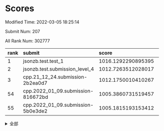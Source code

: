 # Scores

Modified Time: 2022-03-05 18:25:14

Submit Num: 207

All Rank Num: 302777

| rank |               submit               |       score        |       sigma        | pk_num |
| :--- | :--------------------------------- | :----------------- | :----------------- | :----- |
| 1    | jsonzb.test.test_1                 | 1016.1292290895395 | 0.8748202634662394 | 5845   |
| 2    | jsonzb.test.submission_level_4     | 1012.7263512028017 | 0.7962781036292482 | 5853   |
| 3    | cpp.21_12_24.submission-2b2ea0d7   | 1012.1750010410267 | 0.7819369140707744 | 5849   |
| 54   | cpp.2022_01_09.submission-816672bd | 1005.3860731519457 | 0.7152777533788376 | 5844   |
| 55   | cpp.2022_01_09.submission-5b0e3de2 | 1005.1815193153412 | 0.7397385437400988 | 5853   |


<details>
<summary>全部</summary>

| rank |                 submit                 |       score        |       sigma        | pk_num |
| :--- | :------------------------------------- | :----------------- | :----------------- | :----- |
| 1    | jsonzb.test.test_1                     | 1016.1292290895395 | 0.8748202634662394 | 5845   |
| 2    | jsonzb.test.submission_level_4         | 1012.7263512028017 | 0.7962781036292482 | 5853   |
| 3    | cpp.21_12_24.submission-2b2ea0d7       | 1012.1750010410267 | 0.7819369140707744 | 5849   |
| 4    | gobigger.level_3.submission_level_3_19 | 1011.2481561742518 | 0.7864683614344999 | 5854   |
| 5    | gobigger.level_3.submission_level_3_37 | 1011.1864084499007 | 0.7652942691146045 | 5851   |
| 6    | gobigger.level_3.submission_level_3_29 | 1010.969451454664  | 0.7602979793827851 | 5853   |
| 7    | gobigger.level_3.submission_level_3_42 | 1010.9385215315808 | 0.7771991935321938 | 5850   |
| 8    | gobigger.level_3.submission_level_3_49 | 1010.9261842374232 | 0.7600630901238357 | 5852   |
| 9    | gobigger.level_3.submission_level_3_26 | 1010.903986890357  | 0.795075345095493  | 5850   |
| 10   | gobigger.level_3.submission_level_3_9  | 1010.8323380302646 | 0.7513054487426758 | 5844   |
| 11   | gobigger.level_3.submission_level_3_33 | 1010.703834486665  | 0.7695673956462322 | 5850   |
| 12   | gobigger.level_3.submission_level_3_0  | 1010.6545515375681 | 0.7556152255538886 | 5849   |
| 13   | gobigger.level_3.submission_level_3_2  | 1010.6196042010926 | 0.7681467459387465 | 5852   |
| 14   | gobigger.level_3.submission_level_3_23 | 1010.5980789317128 | 0.7517186892728496 | 5852   |
| 15   | gobigger.level_3.submission_level_3_24 | 1010.5689556856489 | 0.765964435135719  | 5849   |
| 16   | gobigger.level_3.submission_level_3_30 | 1010.4587662246398 | 0.7573898844367541 | 5850   |
| 17   | gobigger.level_3.submission_level_3_46 | 1010.4349406499515 | 0.7591842525441712 | 5849   |
| 18   | gobigger.level_3.submission_level_3_45 | 1010.3772135844333 | 0.761089831198455  | 5851   |
| 19   | gobigger.level_3.submission_level_3_10 | 1010.2633236612787 | 0.7446003978505411 | 5849   |
| 20   | gobigger.level_3.submission_level_3_38 | 1010.1942214005207 | 0.7796777211199764 | 5852   |
| 21   | gobigger.level_3.submission_level_3_5  | 1010.1721959129446 | 0.7572702574836974 | 5854   |
| 22   | gobigger.level_3.submission_level_3_47 | 1010.1704434182764 | 0.7711709813157573 | 5858   |
| 23   | gobigger.level_3.submission_level_3_34 | 1010.1648174685224 | 0.7698062294111675 | 5851   |
| 24   | gobigger.level_3.submission_level_3_1  | 1009.9766701693637 | 0.7607408269613217 | 5847   |
| 25   | gobigger.level_3.submission_level_3_8  | 1009.9724516319609 | 0.7545622032250255 | 5851   |
| 26   | gobigger.level_3.submission_level_3_40 | 1009.9670827647108 | 0.7467569615862316 | 5847   |
| 27   | gobigger.level_3.submission_level_3_16 | 1009.960308668385  | 0.7584503325037997 | 5854   |
| 28   | gobigger.level_3.submission_level_3_14 | 1009.9392529076972 | 0.762452233900576  | 5851   |
| 29   | gobigger.level_3.submission_level_3_44 | 1009.935262054807  | 0.7697464885477432 | 5848   |
| 30   | gobigger.level_3.submission_level_3_36 | 1009.8758094463329 | 0.7564357888320429 | 5851   |
| 31   | gobigger.level_3.submission_level_3_27 | 1009.8750645315489 | 0.7792534918046654 | 5853   |
| 32   | gobigger.level_3.submission_level_3_41 | 1009.8660012327699 | 0.7490065760218975 | 5848   |
| 33   | gobigger.level_3.submission_level_3_3  | 1009.8214335462407 | 0.761312933715103  | 5848   |
| 34   | gobigger.level_3.submission_level_3_32 | 1009.7582333630264 | 0.7574829518112364 | 5848   |
| 35   | gobigger.level_3.submission_level_3_20 | 1009.7249226166234 | 0.7617724370054969 | 5847   |
| 36   | gobigger.level_3.submission_level_3_6  | 1009.7234685055599 | 0.7468962072795351 | 5848   |
| 37   | gobigger.level_3.submission_level_3_12 | 1009.615688797097  | 0.7563412157493664 | 5844   |
| 38   | gobigger.level_3.submission_level_3_22 | 1009.5842681412107 | 0.7617776745626155 | 5847   |
| 39   | gobigger.level_3.submission_level_3_28 | 1009.5740064306782 | 0.7388912249870085 | 5856   |
| 40   | gobigger.level_3.submission_level_3_17 | 1009.5383475532491 | 0.75712848736606   | 5851   |
| 41   | gobigger.level_3.submission_level_3_43 | 1009.5137371544636 | 0.7692670228981869 | 5845   |
| 42   | gobigger.level_3.submission_level_3_39 | 1009.4505406573356 | 0.7282461768818044 | 5848   |
| 43   | gobigger.level_3.submission_level_3_21 | 1009.4345410682504 | 0.7563049634809705 | 5858   |
| 44   | gobigger.level_3.submission_level_3_25 | 1009.3622134499234 | 0.7510968728206108 | 5850   |
| 45   | gobigger.level_3.submission_level_3_7  | 1009.341559760018  | 0.7574125948741267 | 5846   |
| 46   | gobigger.level_3.submission_level_3_35 | 1009.2636488072483 | 0.749573174225294  | 5856   |
| 47   | gobigger.level_3.submission_level_3_31 | 1009.2334893405997 | 0.7408466944257813 | 5848   |
| 48   | gobigger.level_3.submission_level_3_13 | 1009.192609075781  | 0.7642301285371347 | 5846   |
| 49   | gobigger.level_3.submission_level_3_15 | 1009.0718867974188 | 0.7460192694193135 | 5847   |
| 50   | gobigger.level_3.submission_level_3_11 | 1008.9212272864919 | 0.7490331696520903 | 5856   |
| 51   | gobigger.level_3.submission_level_3_48 | 1008.7830774198223 | 0.7534454088289497 | 5845   |
| 52   | gobigger.level_3.submission_level_3_18 | 1008.6820631164813 | 0.7582108795800943 | 5847   |
| 53   | gobigger.level_3.submission_level_3_4  | 1008.4793042628365 | 0.7375999569622699 | 5853   |
| 54   | cpp.2022_01_09.submission-816672bd     | 1005.3860731519457 | 0.7152777533788376 | 5844   |
| 55   | cpp.2022_01_09.submission-5b0e3de2     | 1005.1815193153412 | 0.7397385437400988 | 5853   |
| 56   | gobigger.level_1.submission_level_1_28 | 1004.8635175009479 | 0.7264962602189503 | 5849   |
| 57   | gobigger.level_1.submission_level_1_16 | 1004.8577156737894 | 0.7246078850491879 | 5849   |
| 58   | gobigger.level_1.submission_level_1_3  | 1004.59452926489   | 0.7201354345085536 | 5851   |
| 59   | gobigger.level_1.submission_level_1_35 | 1004.5703610522185 | 0.7177545877858592 | 5851   |
| 60   | gobigger.level_1.submission_level_1_24 | 1004.3581589440896 | 0.7164342987835995 | 5851   |
| 61   | gobigger.level_1.submission_level_1_31 | 1004.2723946371617 | 0.715761405383597  | 5849   |
| 62   | gobigger.level_1.submission_level_1_26 | 1004.1329615685584 | 0.7099690394359993 | 5853   |
| 63   | gobigger.level_1.submission_level_1_41 | 1004.1299456902436 | 0.7149224823242933 | 5852   |
| 64   | gobigger.level_1.submission_level_1_5  | 1004.0816593383341 | 0.7234621644235214 | 5849   |
| 65   | gobigger.level_1.submission_level_1_36 | 1004.0239336285335 | 0.7259759734653902 | 5853   |
| 66   | gobigger.level_1.submission_level_1_14 | 1003.7948063857539 | 0.7175535748599746 | 5846   |
| 67   | gobigger.level_1.submission_level_1_22 | 1003.7829265313384 | 0.7148201987731756 | 5849   |
| 68   | gobigger.level_1.submission_level_1_1  | 1003.7703150913693 | 0.7224893091568514 | 5853   |
| 69   | gobigger.level_1.submission_level_1_32 | 1003.6908612655333 | 0.7216447534127551 | 5856   |
| 70   | gobigger.level_1.submission_level_1_45 | 1003.6624716585457 | 0.72938275193573   | 5852   |
| 71   | gobigger.level_1.submission_level_1_49 | 1003.6208888507146 | 0.7049279941761909 | 5849   |
| 72   | gobigger.level_1.submission_level_1_19 | 1003.6168310336903 | 0.7148676337239033 | 5856   |
| 73   | gobigger.level_1.submission_level_1_8  | 1003.5824475147355 | 0.7096737610106416 | 5851   |
| 74   | gobigger.level_1.submission_level_1_39 | 1003.5465235006711 | 0.7133699735255964 | 5847   |
| 75   | gobigger.level_1.submission_level_1_18 | 1003.5034174091516 | 0.7236890568755902 | 5847   |
| 76   | gobigger.level_1.submission_level_1_9  | 1003.4993134343827 | 0.7060619841952493 | 5859   |
| 77   | gobigger.level_1.submission_level_1_4  | 1003.4676434956634 | 0.7130283509513753 | 5855   |
| 78   | gobigger.level_1.submission_level_1_20 | 1003.4489974791545 | 0.7097179707061582 | 5851   |
| 79   | gobigger.level_1.submission_level_1_6  | 1003.3740273906835 | 0.7189260960681605 | 5855   |
| 80   | gobigger.level_1.submission_level_1_2  | 1003.3185010680227 | 0.7330202484798107 | 5854   |
| 81   | gobigger.level_1.submission_level_1_27 | 1003.3084406305176 | 0.7142962661129036 | 5851   |
| 82   | gobigger.level_1.submission_level_1_37 | 1003.3057257821646 | 0.7131138688470711 | 5850   |
| 83   | gobigger.level_1.submission_level_1_25 | 1003.3008381044036 | 0.7103761267557114 | 5850   |
| 84   | gobigger.level_1.submission_level_1_23 | 1003.1492596643347 | 0.7104765638288716 | 5854   |
| 85   | gobigger.level_1.submission_level_1_21 | 1003.0974080380219 | 0.7136477865852707 | 5850   |
| 86   | gobigger.level_1.submission_level_1_38 | 1003.0696134544397 | 0.7101778314774608 | 5850   |
| 87   | gobigger.level_1.submission_level_1_13 | 1002.9666541777601 | 0.703888515271608  | 5850   |
| 88   | gobigger.level_1.submission_level_1_34 | 1002.9440062778218 | 0.7175030726945038 | 5847   |
| 89   | gobigger.level_1.submission_level_1_12 | 1002.9224966135739 | 0.7106269457883099 | 5854   |
| 90   | gobigger.level_1.submission_level_1_40 | 1002.8864140606337 | 0.717157672081228  | 5851   |
| 91   | gobigger.level_1.submission_level_1_47 | 1002.7419342030437 | 0.7167340171388868 | 5851   |
| 92   | gobigger.level_1.submission_level_1_7  | 1002.725615105377  | 0.7132088277227223 | 5854   |
| 93   | gobigger.level_1.submission_level_1_17 | 1002.7133630011733 | 0.7187504611638532 | 5851   |
| 94   | gobigger.level_1.submission_level_1_44 | 1002.7009883122969 | 0.7105000283005001 | 5845   |
| 95   | gobigger.level_1.submission_level_1_46 | 1002.6222468391068 | 0.7155094143146071 | 5847   |
| 96   | gobigger.level_1.submission_level_1_33 | 1002.6024054763097 | 0.71511809084423   | 5849   |
| 97   | gobigger.level_1.submission_level_1_11 | 1002.5312247158972 | 0.7121324196276285 | 5852   |
| 98   | gobigger.level_1.submission_level_1_0  | 1002.4553395252251 | 0.7085176527006762 | 5847   |
| 99   | gobigger.level_1.submission_level_1_43 | 1002.4234539013698 | 0.7160350620834833 | 5852   |
| 100  | gobigger.level_1.submission_level_1_15 | 1002.3069146334784 | 0.7172080039879756 | 5854   |
| 101  | gobigger.level_1.submission_level_1_48 | 1002.2653226329978 | 0.7178740311794175 | 5851   |
| 102  | gobigger.level_1.submission_level_1_42 | 1002.0999852582    | 0.6998335857883696 | 5854   |
| 103  | gobigger.level_1.submission_level_1_10 | 1001.8569738399926 | 0.7218812715308182 | 5853   |
| 104  | gobigger.level_1.submission_level_1_29 | 1001.4469133992105 | 0.7374573229019854 | 5852   |
| 105  | gobigger.level_1.submission_level_1_30 | 1000.8821629449608 | 0.7097596749543101 | 5848   |
| 106  | gobigger.random.submission_random_28   | 998.2752766336405  | 0.7086762804428566 | 5851   |
| 107  | gobigger.random.submission_random_1    | 997.1347186515943  | 0.7108025071981872 | 5852   |
| 108  | gobigger.random.submission_random_22   | 997.0326503171277  | 0.7074113930957077 | 5849   |
| 109  | gobigger.random.submission_random_32   | 996.9147401972525  | 0.706879039719214  | 5845   |
| 110  | gobigger.random.submission_random_40   | 996.8491368742666  | 0.7067470446730488 | 5853   |
| 111  | gobigger.random.submission_random_15   | 996.7603674326311  | 0.7023242082905955 | 5851   |
| 112  | gobigger.random.submission_random_23   | 996.6267447986725  | 0.7052294376010744 | 5852   |
| 113  | gobigger.random.submission_random_36   | 996.5482729654348  | 0.7026971867827945 | 5855   |
| 114  | gobigger.random.submission_random_24   | 996.5258520382594  | 0.7069501720346858 | 5852   |
| 115  | gobigger.random.submission_random_14   | 996.3778700846484  | 0.7216697941886904 | 5851   |
| 116  | gobigger.random.submission_random_6    | 996.3356621478235  | 0.7218621736963998 | 5855   |
| 117  | gobigger.random.submission_random_38   | 996.2272408053643  | 0.7213684303961376 | 5851   |
| 118  | gobigger.random.submission_random_13   | 996.2136170366717  | 0.709173005822357  | 5854   |
| 119  | gobigger.random.submission_random_35   | 996.1472850788971  | 0.7168168971437503 | 5849   |
| 120  | gobigger.random.submission_random_12   | 996.1292290821837  | 0.7035774604848528 | 5852   |
| 121  | gobigger.random.submission_random_3    | 996.0838237091076  | 0.713075666552283  | 5849   |
| 122  | gobigger.random.submission_random_45   | 996.0831024379842  | 0.7099094638343335 | 5851   |
| 123  | gobigger.random.submission_random_43   | 996.0785547356955  | 0.7180590880558319 | 5852   |
| 124  | gobigger.random.submission_random_41   | 996.026773325979   | 0.7180627429374739 | 5852   |
| 125  | gobigger.random.submission_random_2    | 995.9304674341067  | 0.7153664481377436 | 5848   |
| 126  | gobigger.random.submission_random_47   | 995.8817426971058  | 0.7199835811718623 | 5853   |
| 127  | gobigger.random.submission_random_25   | 995.8528834513343  | 0.7365463757942731 | 5850   |
| 128  | gobigger.random.submission_random_8    | 995.8322836590413  | 0.7199341471048735 | 5848   |
| 129  | gobigger.random.submission_random_44   | 995.8285934952249  | 0.7155864576445137 | 5851   |
| 130  | gobigger.random.submission_random_37   | 995.824633926555   | 0.7123079650787768 | 5853   |
| 131  | gobigger.random.submission_random_29   | 995.797639120192   | 0.7027302556647347 | 5852   |
| 132  | gobigger.random.submission_random_49   | 995.7822642699336  | 0.7086624964813325 | 5854   |
| 133  | gobigger.random.submission_random_10   | 995.7721880344011  | 0.7101373491619538 | 5856   |
| 134  | gobigger.random.submission_random_31   | 995.7557332863245  | 0.712115822311447  | 5851   |
| 135  | gobigger.random.submission_random_4    | 995.7381624214171  | 0.7249549025681783 | 5850   |
| 136  | gobigger.random.submission_random_11   | 995.7152876019899  | 0.7071127556850467 | 5851   |
| 137  | gobigger.random.submission_random_27   | 995.6474012527522  | 0.7147839809300872 | 5851   |
| 138  | gobigger.random.submission_random_5    | 995.643244787178   | 0.7088102529668789 | 5850   |
| 139  | gobigger.random.submission_random_34   | 995.6276444706017  | 0.7135240231719815 | 5853   |
| 140  | gobigger.random.submission_random_17   | 995.598526714343   | 0.7111078735970606 | 5851   |
| 141  | gobigger.random.submission_random_42   | 995.5903537146662  | 0.716012313181756  | 5855   |
| 142  | gobigger.random.submission_random_0    | 995.5289946013563  | 0.7110253611275463 | 5851   |
| 143  | gobigger.random.submission_random_7    | 995.5149954511717  | 0.713095405237378  | 5857   |
| 144  | gobigger.random.submission_random_18   | 995.5130208457356  | 0.7035124298009162 | 5850   |
| 145  | gobigger.random.submission_random_48   | 995.4504871251806  | 0.7307626028273948 | 5855   |
| 146  | gobigger.random.submission_random_46   | 995.4309774743622  | 0.7104756540098743 | 5846   |
| 147  | gobigger.random.submission_random_20   | 995.4298852551179  | 0.7043605026956947 | 5851   |
| 148  | gobigger.random.submission_random_21   | 995.3836320472143  | 0.7119750271554561 | 5852   |
| 149  | gobigger.random.submission_random_30   | 995.3705659909232  | 0.7047754506880182 | 5851   |
| 150  | gobigger.random.submission_random_26   | 995.2464933881839  | 0.7045711497569017 | 5846   |
| 151  | gobigger.random.submission_random_39   | 995.1453029446855  | 0.7196338956784258 | 5856   |
| 152  | gobigger.random.submission_random_33   | 994.8915175124991  | 0.7095512258819762 | 5848   |
| 153  | gobigger.random.submission_random_9    | 994.8849417485228  | 0.7127704405525657 | 5848   |
| 154  | gobigger.random.submission_random_19   | 994.850362387182   | 0.7072191433960667 | 5850   |
| 155  | gobigger.random.submission_random_16   | 994.6982684599776  | 0.7140727290686353 | 5849   |
| 156  | gobigger.level_2.submission_level_2_19 | 993.5797826453922  | 0.722103346528856  | 5851   |
| 157  | gobigger.level_2.submission_level_2_40 | 993.5168515087628  | 0.7280828956773371 | 5846   |
| 158  | gobigger.level_2.submission_level_2_38 | 993.4588029221168  | 0.7476937060964358 | 5847   |
| 159  | gobigger.level_2.submission_level_2_25 | 993.2844535133358  | 0.7326825094551555 | 5851   |
| 160  | gobigger.level_2.submission_level_2_8  | 993.2226091286723  | 0.7409141869513665 | 5853   |
| 161  | gobigger.level_2.submission_level_2_43 | 993.0616592288492  | 0.7404821341352125 | 5852   |
| 162  | gobigger.level_2.submission_level_2_7  | 992.94398477705    | 0.7492252001217505 | 5852   |
| 163  | gobigger.level_2.submission_level_2_15 | 992.8917751217456  | 0.7355556074749077 | 5851   |
| 164  | gobigger.level_2.submission_level_2_34 | 992.861191031009   | 0.745763254165776  | 5850   |
| 165  | gobigger.level_2.submission_level_2_17 | 992.8018869881319  | 0.7616445341214415 | 5851   |
| 166  | gobigger.level_2.submission_level_2_49 | 992.7447027668178  | 0.7376658498631449 | 5846   |
| 167  | gobigger.level_2.submission_level_2_9  | 992.6991201366401  | 0.734976304343718  | 5857   |
| 168  | gobigger.level_2.submission_level_2_28 | 992.6606221626856  | 0.7256864289778503 | 5848   |
| 169  | gobigger.level_2.submission_level_2_48 | 992.6165660349179  | 0.7343130478488807 | 5852   |
| 170  | gobigger.level_2.submission_level_2_39 | 992.609426548042   | 0.746050025011922  | 5853   |
| 171  | gobigger.level_2.submission_level_2_33 | 992.5606994065066  | 0.7477453702941493 | 5849   |
| 172  | gobigger.level_2.submission_level_2_27 | 992.5525820028394  | 0.7422972608436811 | 5855   |
| 173  | gobigger.level_2.submission_level_2_36 | 992.5346404414255  | 0.7564882096435127 | 5853   |
| 174  | gobigger.level_2.submission_level_2_45 | 992.3854064541556  | 0.7428806383723294 | 5846   |
| 175  | gobigger.level_2.submission_level_2_37 | 992.37507400234    | 0.7363386399205238 | 5854   |
| 176  | gobigger.level_2.submission_level_2_29 | 992.3571135555894  | 0.7524565961888832 | 5852   |
| 177  | gobigger.level_2.submission_level_2_42 | 992.2563271292665  | 0.7338108323913911 | 5852   |
| 178  | gobigger.level_2.submission_level_2_26 | 992.2527053248144  | 0.7446626857518879 | 5850   |
| 179  | gobigger.level_2.submission_level_2_46 | 992.1763141772041  | 0.7403868437135848 | 5848   |
| 180  | gobigger.level_2.submission_level_2_21 | 992.1449334837254  | 0.7475127725202545 | 5851   |
| 181  | gobigger.level_2.submission_level_2_10 | 992.1147573018714  | 0.7449249847145816 | 5851   |
| 182  | gobigger.level_2.submission_level_2_11 | 992.103118661814   | 0.7821984852941358 | 5850   |
| 183  | gobigger.level_2.submission_level_2_47 | 992.0983640519208  | 0.7378625497979454 | 5851   |
| 184  | gobigger.level_2.submission_level_2_24 | 992.0872511543623  | 0.7611202640501412 | 5851   |
| 185  | gobigger.level_2.submission_level_2_5  | 992.0798732454765  | 0.7485619955392268 | 5850   |
| 186  | gobigger.level_2.submission_level_2_22 | 992.0384843366406  | 0.7288069707626623 | 5856   |
| 187  | gobigger.level_2.submission_level_2_16 | 992.0286937568374  | 0.7479752224735275 | 5849   |
| 188  | gobigger.level_2.submission_level_2_6  | 991.948869581648   | 0.7432366085472634 | 5854   |
| 189  | gobigger.level_2.submission_level_2_0  | 991.8943657006394  | 0.7360329371683058 | 5854   |
| 190  | gobigger.level_2.submission_level_2_41 | 991.820684982745   | 0.7473562907022103 | 5845   |
| 191  | gobigger.level_2.submission_level_2_35 | 991.6537339171425  | 0.7447983974472635 | 5850   |
| 192  | gobigger.level_2.submission_level_2_20 | 991.6481767173636  | 0.7470222477482107 | 5850   |
| 193  | gobigger.level_2.submission_level_2_44 | 991.6351137679394  | 0.7420138182542625 | 5850   |
| 194  | gobigger.level_2.submission_level_2_23 | 991.6240590321519  | 0.7474174918738    | 5854   |
| 195  | gobigger.level_2.submission_level_2_14 | 991.5500131693077  | 0.7473201127926309 | 5847   |
| 196  | gobigger.level_2.submission_level_2_1  | 991.5325166539455  | 0.7515324387390592 | 5858   |
| 197  | gobigger.level_2.submission_level_2_13 | 991.5269458281301  | 0.7368472886186118 | 5846   |
| 198  | gobigger.level_2.submission_level_2_4  | 991.4566939912404  | 0.7457006150414828 | 5855   |
| 199  | gobigger.level_2.submission_level_2_12 | 991.3689093566984  | 0.7458084311891718 | 5850   |
| 200  | gobigger.level_2.submission_level_2_2  | 991.3284407592815  | 0.7512975086001387 | 5851   |
| 201  | gobigger.level_2.submission_level_2_31 | 991.2780466439577  | 0.7567371935523579 | 5854   |
| 202  | gobigger.level_2.submission_level_2_30 | 991.165985581095   | 0.7442581451200055 | 5846   |
| 203  | gobigger.level_2.submission_level_2_18 | 990.6676460507018  | 0.7482955247389085 | 5853   |
| 204  | gobigger.level_2.submission_level_2_32 | 990.6370175009304  | 0.7556103556916283 | 5850   |
| 205  | gobigger.level_2.submission_level_2_3  | 989.0423092965256  | 0.7896353451961231 | 5849   |
| 206  | gobigger.none.submission_none_1        | 977.5663868379883  | 1.3647778752515245 | 5850   |
| 207  | gobigger.none.submission_none_0        | 977.1106262305177  | 1.263114790389713  | 5852   |

</details>